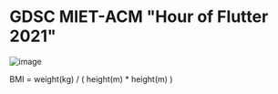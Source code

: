 # GDSC MIET-ACM "Hour of Flutter 2021"

![image](https://user-images.githubusercontent.com/61789893/143607496-956ba5fe-f59b-46d4-b08c-081835f6094c.JPG)


BMI = weight(kg) / ( height(m) * height(m) )
